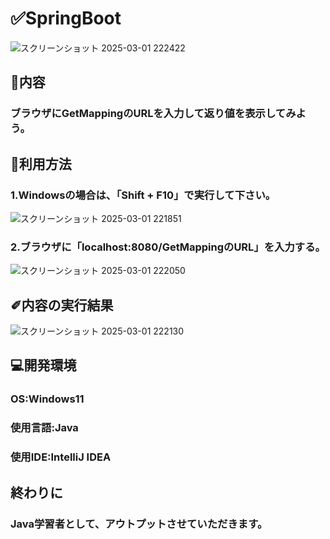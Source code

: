 # ✅SpringBoot

![スクリーンショット 2025-03-01 222422](https://github.com/user-attachments/assets/9fe268f3-f77c-4ace-be5f-cce3694dcc4e)




## 📌内容

### ブラウザにGetMappingのURLを入力して返り値を表示してみよう。




## 📝利用方法

### 1.Windowsの場合は、「Shift + F10」で実行して下さい。

![スクリーンショット 2025-03-01 221851](https://github.com/user-attachments/assets/23937fbe-a96e-45e2-bbc7-bb05a0df9776)





### 2.ブラウザに「localhost:8080/GetMappingのURL」を入力する。

![スクリーンショット 2025-03-01 222050](https://github.com/user-attachments/assets/f519fca7-877d-40c1-a437-5f0836a9d204)




## ✐内容の実行結果

![スクリーンショット 2025-03-01 222130](https://github.com/user-attachments/assets/738519db-6a63-4d3a-a779-2307d57c39c0)






## 💻開発環境

### OS:Windows11

### 使用言語:Java

### 使用IDE:IntelliJ IDEA




## 終わりに

### Java学習者として、アウトプットさせていただきます。
